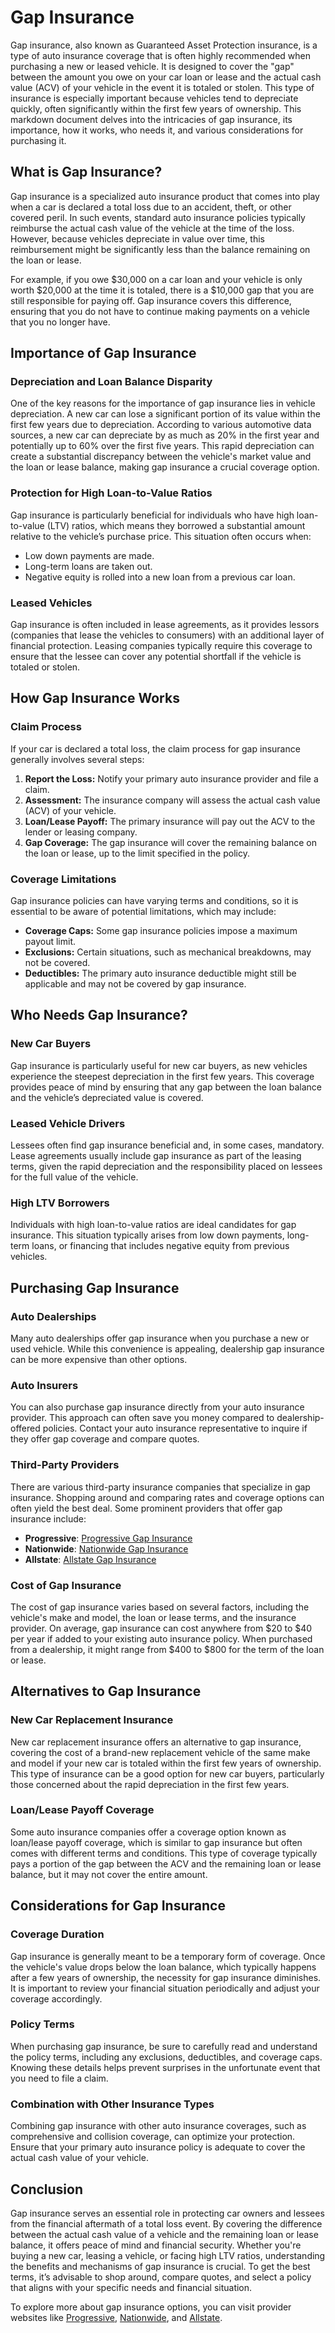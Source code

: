 # Gap Insurance

Gap insurance, also known as Guaranteed Asset Protection insurance, is a type of auto insurance coverage that is often highly recommended when purchasing a new or leased vehicle. It is designed to cover the "gap" between the amount you owe on your car loan or lease and the actual cash value (ACV) of your vehicle in the event it is totaled or stolen. This type of insurance is especially important because vehicles tend to depreciate quickly, often significantly within the first few years of ownership. This markdown document delves into the intricacies of gap insurance, its importance, how it works, who needs it, and various considerations for purchasing it.

## What is Gap Insurance?

Gap insurance is a specialized auto insurance product that comes into play when a car is declared a total loss due to an accident, theft, or other covered peril. In such events, standard auto insurance policies typically reimburse the actual cash value of the vehicle at the time of the loss. However, because vehicles depreciate in value over time, this reimbursement might be significantly less than the balance remaining on the loan or lease.

For example, if you owe $30,000 on a car loan and your vehicle is only worth $20,000 at the time it is totaled, there is a $10,000 gap that you are still responsible for paying off. Gap insurance covers this difference, ensuring that you do not have to continue making payments on a vehicle that you no longer have.

## Importance of Gap Insurance

### Depreciation and Loan Balance Disparity

One of the key reasons for the importance of gap insurance lies in vehicle depreciation. A new car can lose a significant portion of its value within the first few years due to depreciation. According to various automotive data sources, a new car can depreciate by as much as 20% in the first year and potentially up to 60% over the first five years. This rapid depreciation can create a substantial discrepancy between the vehicle's market value and the loan or lease balance, making gap insurance a crucial coverage option.

### Protection for High Loan-to-Value Ratios

Gap insurance is particularly beneficial for individuals who have high loan-to-value (LTV) ratios, which means they borrowed a substantial amount relative to the vehicle’s purchase price. This situation often occurs when:

- Low down payments are made.
- Long-term loans are taken out.
- Negative equity is rolled into a new loan from a previous car loan.

### Leased Vehicles

Gap insurance is often included in lease agreements, as it provides lessors (companies that lease the vehicles to consumers) with an additional layer of financial protection. Leasing companies typically require this coverage to ensure that the lessee can cover any potential shortfall if the vehicle is totaled or stolen.

## How Gap Insurance Works

### Claim Process

If your car is declared a total loss, the claim process for gap insurance generally involves several steps:

1. **Report the Loss:** Notify your primary auto insurance provider and file a claim.
2. **Assessment:** The insurance company will assess the actual cash value (ACV) of your vehicle.
3. **Loan/Lease Payoff:** The primary insurance will pay out the ACV to the lender or leasing company.
4. **Gap Coverage:** The gap insurance will cover the remaining balance on the loan or lease, up to the limit specified in the policy.

### Coverage Limitations

Gap insurance policies can have varying terms and conditions, so it is essential to be aware of potential limitations, which may include:

- **Coverage Caps:** Some gap insurance policies impose a maximum payout limit.
- **Exclusions:** Certain situations, such as mechanical breakdowns, may not be covered.
- **Deductibles:** The primary auto insurance deductible might still be applicable and may not be covered by gap insurance.

## Who Needs Gap Insurance?

### New Car Buyers

Gap insurance is particularly useful for new car buyers, as new vehicles experience the steepest depreciation in the first few years. This coverage provides peace of mind by ensuring that any gap between the loan balance and the vehicle’s depreciated value is covered.

### Leased Vehicle Drivers

Lessees often find gap insurance beneficial and, in some cases, mandatory. Lease agreements usually include gap insurance as part of the leasing terms, given the rapid depreciation and the responsibility placed on lessees for the full value of the vehicle.

### High LTV Borrowers

Individuals with high loan-to-value ratios are ideal candidates for gap insurance. This situation typically arises from low down payments, long-term loans, or financing that includes negative equity from previous vehicles.

## Purchasing Gap Insurance

### Auto Dealerships

Many auto dealerships offer gap insurance when you purchase a new or used vehicle. While this convenience is appealing, dealership gap insurance can be more expensive than other options.

### Auto Insurers

You can also purchase gap insurance directly from your auto insurance provider. This approach can often save you money compared to dealership-offered policies. Contact your auto insurance representative to inquire if they offer gap coverage and compare quotes.

### Third-Party Providers

There are various third-party insurance companies that specialize in gap insurance. Shopping around and comparing rates and coverage options can often yield the best deal. Some prominent providers that offer gap insurance include:

- **Progressive**: [Progressive Gap Insurance](https://www.progressive.com/auto/insurance-options/gap-insurance/)
- **Nationwide**: [Nationwide Gap Insurance](https://www.nationwide.com/personal/insurance/auto/gap/)
- **Allstate**: [Allstate Gap Insurance](https://www.allstate.com/tr/auto-insurance/gap-insurance.aspx)

### Cost of Gap Insurance

The cost of gap insurance varies based on several factors, including the vehicle's make and model, the loan or lease terms, and the insurance provider. On average, gap insurance can cost anywhere from $20 to $40 per year if added to your existing auto insurance policy. When purchased from a dealership, it might range from $400 to $800 for the term of the loan or lease.

## Alternatives to Gap Insurance

### New Car Replacement Insurance

New car replacement insurance offers an alternative to gap insurance, covering the cost of a brand-new replacement vehicle of the same make and model if your new car is totaled within the first few years of ownership. This type of insurance can be a good option for new car buyers, particularly those concerned about the rapid depreciation in the first few years. 

### Loan/Lease Payoff Coverage

Some auto insurance companies offer a coverage option known as loan/lease payoff coverage, which is similar to gap insurance but often comes with different terms and conditions. This type of coverage typically pays a portion of the gap between the ACV and the remaining loan or lease balance, but it may not cover the entire amount.

## Considerations for Gap Insurance

### Coverage Duration

Gap insurance is generally meant to be a temporary form of coverage. Once the vehicle's value drops below the loan balance, which typically happens after a few years of ownership, the necessity for gap insurance diminishes. It is important to review your financial situation periodically and adjust your coverage accordingly.

### Policy Terms

When purchasing gap insurance, be sure to carefully read and understand the policy terms, including any exclusions, deductibles, and coverage caps. Knowing these details helps prevent surprises in the unfortunate event that you need to file a claim.

### Combination with Other Insurance Types

Combining gap insurance with other auto insurance coverages, such as comprehensive and collision coverage, can optimize your protection. Ensure that your primary auto insurance policy is adequate to cover the actual cash value of your vehicle.

## Conclusion

Gap insurance serves an essential role in protecting car owners and lessees from the financial aftermath of a total loss event. By covering the difference between the actual cash value of a vehicle and the remaining loan or lease balance, it offers peace of mind and financial security. Whether you're buying a new car, leasing a vehicle, or facing high LTV ratios, understanding the benefits and mechanisms of gap insurance is crucial. To get the best terms, it’s advisable to shop around, compare quotes, and select a policy that aligns with your specific needs and financial situation.

To explore more about gap insurance options, you can visit provider websites like [Progressive](https://www.progressive.com/auto/insurance-options/gap-insurance/), [Nationwide](https://www.nationwide.com/personal/insurance/auto/gap/), and [Allstate](https://www.allstate.com/tr/auto-insurance/gap-insurance.aspx).

